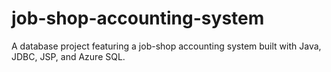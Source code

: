 # job-shop-accounting-system
A database project featuring a job-shop accounting system built with Java, JDBC, JSP, and Azure SQL.
